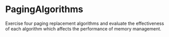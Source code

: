 # PagingAlgorithms
Exercise four paging replacement algorithms and evaluate the effectiveness of each algorithm which affects the performance of memory management. 

